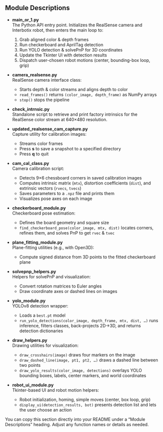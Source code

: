 ## Module Descriptions

- **main_or_1.py**  
  The Python API entry point. Initializes the RealSense camera and Interbotix robot, then enters the main loop to:
  1. Grab aligned color & depth frames  
  2. Run checkerboard and AprilTag detection  
  3. Run YOLO detection & solvePnP for 3D coordinates  
  4. Update the Tkinter UI with detection results  
  5. Dispatch user-chosen robot motions (center, bounding-box loop, grip)

- **camera_realsense.py**  
  RealSense camera interface class:  
  - Starts depth & color streams and aligns depth to color  
  - `read_frames()` returns `(color_image, depth_frame)` as NumPy arrays  
  - `stop()` stops the pipeline

- **check_intrnsic.py**  
  Standalone script to retrieve and print factory intrinsics for the RealSense color stream at 640×480 resolution.

- **updated_realsense_cam_capture.py**  
  Capture utility for calibration images:  
  - Streams color frames  
  - Press **s** to save a snapshot to a specified directory  
  - Press **q** to quit

- **cam_cal_class.py**  
  Camera calibration script:  
  - Detects 9×6 chessboard corners in saved calibration images  
  - Computes intrinsic matrix (`mtx`), distortion coefficients (`dist`), and extrinsic vectors (`rvecs`, `tvecs`)  
  - Saves parameters to a `.npz` file and prints them  
  - Visualizes pose axes on each image

- **checkerboard_module.py**  
  Checkerboard pose estimation:  
  - Defines the board geometry and square size  
  - `find_checkerboard_pose(color_image, mtx, dist)` locates corners, refines them, and solves PnP to get `rvec` & `tvec`

- **plane_fitting_module.py**  
  Plane-fitting utilities (e.g., with Open3D):  
  - Compute signed distance from 3D points to the fitted checkerboard plane

- **solvepnp_helpers.py**  
  Helpers for solvePnP and visualization:  
  - Convert rotation matrices to Euler angles  
  - Draw coordinate axes or dashed lines on images

- **yolo_module.py**  
  YOLOv8 detection wrapper:  
  - Loads a `best.pt` model  
  - `run_yolo_detections(color_image, depth_frame, mtx, dist, …)` runs inference, filters classes, back-projects 2D→3D, and returns detection dictionaries

- **draw_helpers.py**  
  Drawing utilities for visualization:  
  - `draw_crosshairs(image)` draws four markers on the image  
  - `draw_dashed_line(image, pt1, pt2, …)` draws a dashed line between two points  
  - `draw_yolo_results(color_image, detections)` overlays YOLO bounding boxes, labels, center markers, and world coordinates

- **robot_ui_module.py**  
  Tkinter-based UI and robot motion helpers:  
  - Robot initialization, homing, simple moves (center, box loop, grip)  
  - `display_ui(detection_results, bot)` presents detection list and lets the user choose an action  

You can copy this section directly into your README under a “Module Descriptions” heading. Adjust any function names or details as needed.
